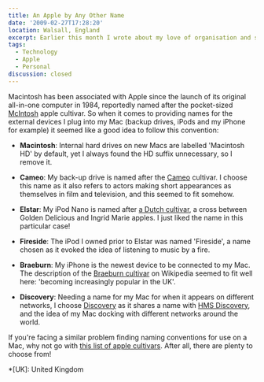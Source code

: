 ```yaml
---
title: An Apple by Any Other Name
date: '2009-02-27T17:28:20'
location: Walsall, England
excerpt: Earlier this month I wrote about my love of organisation and systems. One such example is how I name the devices I attach to my Mac.
tags:
  - Technology
  - Apple
  - Personal
discussion: closed
---
```

Macintosh has been associated with Apple since the launch of its original all-in-one computer in 1984, reportedly named after the pocket-sized [McIntosh][1] apple cultivar. So when it comes to providing names for the external devices I plug into my Mac (backup drives, iPods and my iPhone for example) it seemed like a good idea to follow this convention:

  * **Macintosh**: Internal hard drives on new Macs are labelled 'Macintosh HD' by default, yet I always found the HD suffix unnecessary, so I remove it.

  * **Cameo**: My back-up drive is named after the [Cameo][2] cultivar. I choose this name as it also refers to actors making short appearances as themselves in film and television, and this seemed to fit somehow.

  * **Elstar**: My iPod Nano is named after [a Dutch cultivar][3], a cross between Golden Delicious and Ingrid Marie apples. I just liked the name in this particular case!

  * **Fireside**: The iPod I owned prior to Elstar was named 'Fireside', a name chosen as it evoked the idea of listening to music by a fire.

  * **Braeburn**: My iPhone is the newest device to be connected to my Mac. The description of the [Braeburn cultivar][4] on Wikipedia seemed to fit well here: 'becoming increasingly popular in the UK'.

  * **Discovery**: Needing a name for my Mac for when it appears on different networks, I choose [Discovery][5] as it shares a name with [HMS Discovery][6], and the idea of my Mac docking with different networks around the world.

If you're facing a similar problem finding naming conventions for use on a Mac, why not go with [this list of apple cultivars][7]. After all, there are plenty to choose from!

[1]: http://en.wikipedia.org/wiki/McIntosh_(apple)
[2]: http://en.wikipedia.org/wiki/Cameo_(apple)
[3]: http://en.wikipedia.org/wiki/Elstar
[4]: http://en.wikipedia.org/wiki/Braeburn
[5]: http://en.wikipedia.org/wiki/Discovery_(apple)
[6]: http://en.wikipedia.org/wiki/HMS_Discovery
[7]: http://en.wikipedia.org/wiki/List_of_apple_cultivars

*[UK]: United Kingdom

